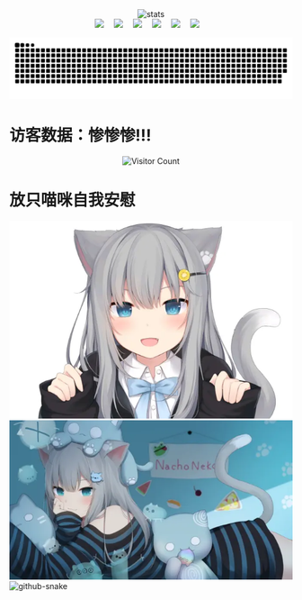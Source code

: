 
<div align=center>
  <img alt="stats" src="https://github-readme-stats.vercel.app/api?username=yjrqz777">
</div>

<div>


  <!-- profile logo 个人资料徽标 -->
  <div align="center">
    <a href="https://www.python.org/"><img src="https://img.shields.io/badge/蛇-python-blueblue" /></a>&emsp;
    <a href=""><img src="https://img.shields.io/badge/Twitter-推特-blue" /></a>&emsp;
    <a href=""><img src="https://img.shields.io/badge/YouTube-油管-c32136" /></a>&emsp;
    <a href=""><img src="https://img.shields.io/badge/WeChat-微信-07c160" /></a>&emsp;
    <a href=""><img src="https://img.shields.io/badge/Bilibili-B站-ff69b4" /></a>&emsp;
    <a href="https://blog.csdn.net/weixin_51681760/"><img src="https://img.shields.io/badge/CSDN-论坛-c32136" /></a>&emsp;
    <!-- visitor statistics logo 访客数统计徽标 -->
  </div>

 
  ![暗色](  https://raw.githubusercontent.com/yjrqz777/yjrqz777/output/github-contribution-grid-snake-dark.svg#pic_center)



</div>

# 访客数据：惨惨惨!!!
<div align=center>
  <img alt="Visitor Count" src="https://profile-counter.glitch.me/Christmas/count.svg">
</div>

# 放只喵咪自我安慰  
<div align=center>
  <img src="https://raw.githubusercontent.com/yjrqz777/picture/master/%E7%8C%AB%E7%BE%BD%E9%9B%AB/2.jpg" />
  <img src="https://raw.githubusercontent.com/yjrqz777/picture/master/%E7%8C%AB%E7%BE%BD%E9%9B%AB/4.jpg"  />
</div>

<picture>
  <source media="(prefers-color-scheme: dark)" srcset="github-snake-dark.svg" />
  <source media="(prefers-color-scheme: light)" srcset="github-snake.svg" />
  <img alt="github-snake" src="github-snake.svg" />
</picture>
